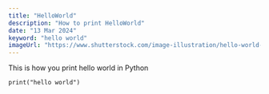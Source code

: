 ```yaml
---
title: "HelloWorld"
description: "How to print HelloWorld"
date: "13 Mar 2024"
keyword: "hello world"
imageUrl: "https://www.shutterstock.com/image-illustration/hello-world-python-coding-illustration-260nw-2171149411.jpg"
---
```


This is how you print hello world in Python
```python3
print("hello world")
```